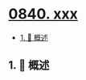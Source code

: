 # [0840. xxx](https://github.com/Tdahuyou/TNotes.leetcode/tree/main/notes/0840.%20xxx)

<!-- region:toc -->

- [1. 📝 概述](#1--概述)

<!-- endregion:toc -->

## 1. 📝 概述

